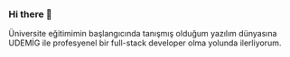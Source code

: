 ### Hi there 👋


Üniversite eğitimimin başlangıcında tanışmış olduğum yazılım dünyasına UDEMİG ile profesyenel bir full-stack developer olma yolunda ilerliyorum.


